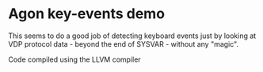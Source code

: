 # Agon key-events demo

This seems to do a good job of detecting keyboard events just by looking at VDP protocol data - beyond the end of SYSVAR - without any "magic".

Code compiled using the LLVM compiler
